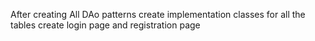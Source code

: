 After creating All DAo patterns
create implementation classes for all the tables 
create login page and registration page 
